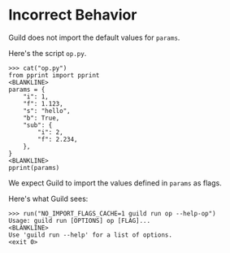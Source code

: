 # Incorrect Behavior

Guild does not import the default values for `params`.

Here's the script `op.py`.

    >>> cat("op.py")
    from pprint import pprint
    <BLANKLINE>
    params = {
        "i": 1,
        "f": 1.123,
        "s": "hello",
        "b": True,
        "sub": {
            "i": 2,
            "f": 2.234,
        },
    }
    <BLANKLINE>
    pprint(params)

We expect Guild to import the values defined in `params` as flags.

Here's what Guild sees:

    >>> run("NO_IMPORT_FLAGS_CACHE=1 guild run op --help-op")
    Usage: guild run [OPTIONS] op [FLAG]...
    <BLANKLINE>
    Use 'guild run --help' for a list of options.
    <exit 0>
